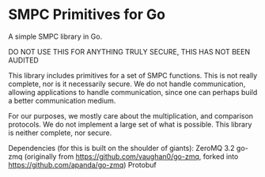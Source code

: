 SMPC Primitives for Go
=======
A simple SMPC library in Go.

DO NOT USE THIS FOR ANYTHING TRULY SECURE, THIS HAS NOT BEEN AUDITED

This library includes primitives for a set of SMPC functions. This is not really complete, nor
is it necessarily secure. We do not handle communication, allowing applications to handle communication,
since one can perhaps build a better communication medium.

For our purposes, we mostly care about the multiplication, and comparison protocols. We do not implement 
a large set of what is possible. This library is neither complete, nor secure.

Dependencies (for this is built on the shoulder of giants):
ZeroMQ 3.2
go-zmq (originally from https://github.com/vaughan0/go-zmq, forked into https://github.com/apanda/go-zmq)
Protobuf

